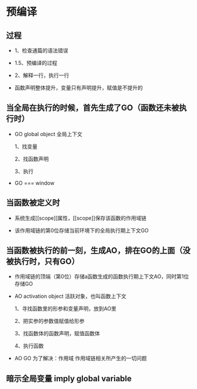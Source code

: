 # 预编译

## 过程

- 1、检查通篇的语法错误

- 1.5、预编译的过程

- 2、解释一行，执行一行

- 函数声明整体提升，变量只有声明提升，赋值是不提升的

## 当全局在执行的时候，首先生成了GO（函数还未被执行时）

- GO global object 全局上下文

  1、找变量

  2、找函数声明

  3、执行

- GO === window

## 当函数被定义时

- 系统生成[[scope]]属性，[[scope]]保存该函数的作用域链

- 该作用域链的第0位存储当前环境下的全局执行期上下文GO

## 当函数被执行的前一刻，生成AO，排在GO的上面（没被执行时，只有GO）

- 作用域链的顶端（第0位）存储a函数生成的函数执行期上下文AO，同时第1位存储GO

- AO activation object 活跃对象，也叫函数上下文

  1、寻找函数里的形参和变量声明，放到AO里

  2、把实参的参数值赋值给形参

  3、找函数体的函数声明，赋值函数体

  4、执行函数

- AO GO 为了解决：作用域 作用域链相关所产生的一切问题

## 暗示全局变量 imply global variable
